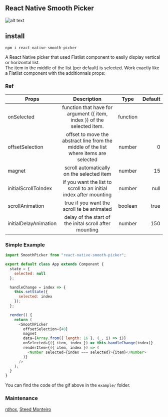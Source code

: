 ## React Native Smooth Picker

[example]: https://github.com/rdhox/react-native-smooth-picker/blob/master/assets/demo.gif "example react-native-smooth-picker"

![alt text][example]

## install

```
npm i react-native-smooth-picker
```

A React Native picker that used Flatlist component to easily display vertical or horizontal list.  
The item in the middle of the list (per default) is selected. Work exactly like a Flatlist component with the additionnals props:

### Ref

| Props                 |                                      Description                                      |   Type   | Default |
| --------------------- | :-----------------------------------------------------------------------------------: | :------: | ------: |
| onSelected            |        function that have for argument ({ item, index }) of the selected item.        | function |         |
| offsetSelection       | offset to move the abstract line from the middle of the list where items are selected |  number  |       0 |
| magnet                |                       scroll automatically on the selected item                       |  number  |      15 |
| initialScrollToIndex  |           if you want the list to scroll to an initial index after mounting           |  number  |    null |
| scrollAnimation       |                      true if you want the scroll te be animated                       | boolean  |    true |
| initialDelayAnimation |                delay of the start of the inital scroll after mounting                 |  number  |     150 |

### Simple Example

```javascript
import SmoothPicker from "react-native-smooth-picker";

export default class App extends Component {
  state = {
    selected: null
  };

  handleChange = index => {
    this.setState({
      selected: index
    });
  };

  render() {
    return (
      <SmoothPicker
        offsetSelection={40}
        magnet
        data={Array.from({ length: 16 }, (_, i) => i)}
        onSelected={({ item, index }) => this.handleChange(index)}
        renderItem={({ item, index }) => (
          <Number selected={index === selected}>{item}</Number>
        )}
      />
    );
  }
}
```

You can find the code of the gif above in the `example/` folder.

### Maintenance

[rdhox](https://github.com/rdhox), [Steed Monteiro](https://github.com/SteedMonteiro)
